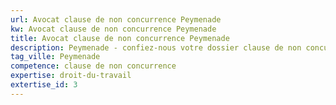 ```yaml
---
url: Avocat clause de non concurrence Peymenade
kw: Avocat clause de non concurrence Peymenade
title: Avocat clause de non concurrence Peymenade
description: Peymenade - confiez-nous votre dossier clause de non concurrence
tag_ville: Peymenade
competence: clause de non concurrence
expertise: droit-du-travail
extertise_id: 3
---
```

